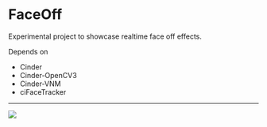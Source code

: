 # FaceOff

Experimental project to showcase realtime face off effects. 

Depends on

* Cinder
* Cinder-OpenCV3
* Cinder-VNM
* ciFaceTracker

-------------------

![](https://raw.githubusercontent.com/OpenAVR/FaceOff/master/doc/tom-cruise.jpg)
